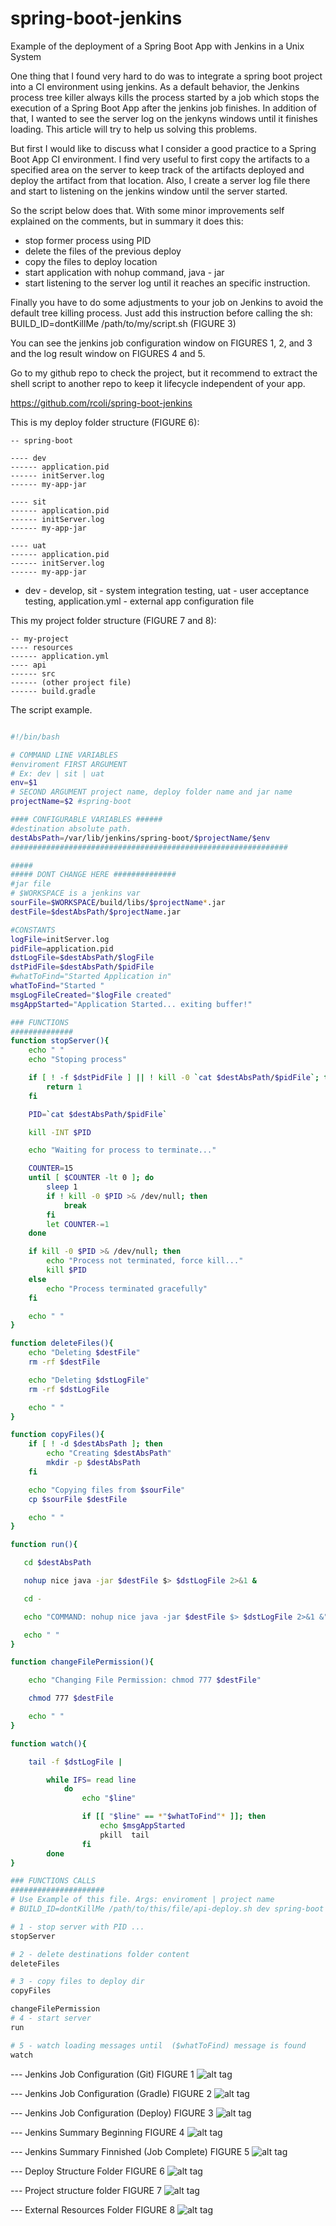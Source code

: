 # spring-boot-jenkins
Example of the deployment of a Spring Boot App with Jenkins in a Unix System

One thing that I found very hard to do was to integrate a spring boot project into a CI environment using jenkins. As a default behavior, the Jenkins process tree killer always kills the process started by a job which stops the execution of a Spring Boot App after the jenkins job finishes. In addition of that, I wanted to see the server log on the jenkyns windows until it finishes loading. This article will try to help us solving this problems.

But first I would like to discuss what I consider a good practice to a Spring Boot App CI environment. I find very useful to first copy the artifacts to a specified area on the server to keep track of the artifacts deployed and deploy the artifact from that location. Also, I create a server log  file there and start to listening on the jenkins window until the server started.

So the script below does that. With some minor improvements self explained on the comments, but in summary it does this:

- stop former process using PID
- delete the files of the previous deploy 
- copy the files to deploy location 
- start application with nohup command, java - jar
- start listening to the server log until it reaches an specific instruction.


Finally you have to do some adjustments to your job on Jenkins to avoid the default tree killing process. Just add this instruction before calling the sh: BUILD_ID=dontKillMe /path/to/my/script.sh (FIGURE 3) 

You can see the jenkins job configuration window on FIGURES 1, 2, and 3 and the log result window on FIGURES 4 and 5.

Go to my github repo to check the project, but it recommend to extract the shell script to another repo to keep it lifecycle independent of your app.

https://github.com/rcoli/spring-boot-jenkins
  

This is my deploy folder structure (FIGURE 6):
```
-- spring-boot

---- dev
------ application.pid
------ initServer.log
------ my-app-jar

---- sit
------ application.pid
------ initServer.log
------ my-app-jar

---- uat
------ application.pid
------ initServer.log
------ my-app-jar
```
* dev - develop, sit - system integration testing, uat - user acceptance testing, application.yml - external app configuration file


This my project folder structure (FIGURE 7 and 8):
```
-- my-project
---- resources
------ application.yml
---- api
------ src
------ (other project file)
------ build.gradle
```

The script example.

```bash

#!/bin/bash

# COMMAND LINE VARIABLES
#enviroment FIRST ARGUMENT 
# Ex: dev | sit | uat
env=$1
# SECOND ARGUMENT project name, deploy folder name and jar name
projectName=$2 #spring-boot

#### CONFIGURABLE VARIABLES ######
#destination absolute path. 
destAbsPath=/var/lib/jenkins/spring-boot/$projectName/$env
##############################################################

#####
##### DONT CHANGE HERE ##############
#jar file
# $WORKSPACE is a jenkins var
sourFile=$WORKSPACE/build/libs/$projectName*.jar
destFile=$destAbsPath/$projectName.jar

#CONSTANTS
logFile=initServer.log
pidFile=application.pid
dstLogFile=$destAbsPath/$logFile
dstPidFile=$destAbsPath/$pidFile
#whatToFind="Started Application in"
whatToFind="Started "
msgLogFileCreated="$logFile created"
msgAppStarted="Application Started... exiting buffer!"

### FUNCTIONS
##############
function stopServer(){
    echo " "
    echo "Stoping process"

    if [ ! -f $dstPidFile ] || ! kill -0 `cat $destAbsPath/$pidFile`; then
        return 1
    fi

    PID=`cat $destAbsPath/$pidFile`

    kill -INT $PID

    echo "Waiting for process to terminate..."

    COUNTER=15
    until [ $COUNTER -lt 0 ]; do
        sleep 1
        if ! kill -0 $PID >& /dev/null; then
            break
        fi
        let COUNTER-=1
    done

    if kill -0 $PID >& /dev/null; then
        echo "Process not terminated, force kill..."
        kill $PID
    else
        echo "Process terminated gracefully"
    fi

    echo " "
}

function deleteFiles(){
    echo "Deleting $destFile"
    rm -rf $destFile

    echo "Deleting $dstLogFile"
    rm -rf $dstLogFile

    echo " "
}

function copyFiles(){
    if [ ! -d $destAbsPath ]; then
        echo "Creating $destAbsPath"
        mkdir -p $destAbsPath
    fi

    echo "Copying files from $sourFile"
    cp $sourFile $destFile

    echo " "
}

function run(){

   cd $destAbsPath

   nohup nice java -jar $destFile $> $dstLogFile 2>&1 &

   cd -

   echo "COMMAND: nohup nice java -jar $destFile $> $dstLogFile 2>&1 &"

   echo " "
}

function changeFilePermission(){

    echo "Changing File Permission: chmod 777 $destFile"

    chmod 777 $destFile

    echo " "
}

function watch(){

    tail -f $dstLogFile |

        while IFS= read line
            do
                echo "$line"

                if [[ "$line" == *"$whatToFind"* ]]; then
                    echo $msgAppStarted
                    pkill  tail
                fi
        done
}

### FUNCTIONS CALLS
#####################
# Use Example of this file. Args: enviroment | project name
# BUILD_ID=dontKillMe /path/to/this/file/api-deploy.sh dev spring-boot

# 1 - stop server with PID ...
stopServer

# 2 - delete destinations folder content
deleteFiles

# 3 - copy files to deploy dir
copyFiles

changeFilePermission
# 4 - start server
run

# 5 - watch loading messages until  ($whatToFind) message is found
watch

```

--- Jenkins Job Configuration (Git) FIGURE 1
![alt tag](https://cloud.githubusercontent.com/assets/1146514/10940518/ed6d4062-82ed-11e5-88e8-6529970d2831.png)

--- Jenkins Job Configuration (Gradle) FIGURE 2
![alt tag](https://cloud.githubusercontent.com/assets/1146514/10940527/fc1a0078-82ed-11e5-9dd7-aa75924b1d3f.png)

--- Jenkins Job Configuration (Deploy) FIGURE 3
![alt tag](https://cloud.githubusercontent.com/assets/1146514/10940534/0678e232-82ee-11e5-84dd-6ca751e66903.png)



--- Jenkins Summary Beginning FIGURE 4
![alt tag](https://cloud.githubusercontent.com/assets/1146514/10939540/74ed1058-82e9-11e5-9ca8-fcdfa9138647.png)

--- Jenkins Summary Finnished (Job Complete) FIGURE 5
![alt tag](https://cloud.githubusercontent.com/assets/1146514/10939547/7a37dc6e-82e9-11e5-9b1e-bda47592ed6d.png)


--- Deploy Structure Folder FIGURE 6
![alt tag](https://cloud.githubusercontent.com/assets/1146514/10939616/0aefad86-82ea-11e5-8d6b-40ca67df04f2.png)


--- Project structure folder FIGURE 7
![alt tag](https://cloud.githubusercontent.com/assets/1146514/10939537/708ed014-82e9-11e5-85e1-c53ac1d219eb.png)

--- External Resources Folder FIGURE 8
![alt tag](https://cloud.githubusercontent.com/assets/1146514/10939548/7e91ed90-82e9-11e5-8a61-31e6f6f9c42a.png)
